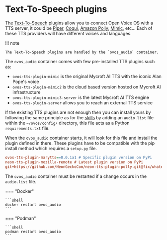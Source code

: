 # Text-To-Speech plugins

The [Text-To-Speech](../../../about/glossary/terms.md#text-to-speech-tts) plugins allow you to connect Open Voice OS with a TTS server, it could be [Piper](https://rhasspy.github.io/piper-samples/), [Coqui](https://coqui.ai/), [Amazon Polly](https://aws.amazon.com/polly/), [Mimic](https://mycroft-ai.gitbook.io/docs/mycroft-technologies/mimic-tts/mimic-overview), etc... Each of these TTS providers will have different voices and languages.

!!! note

    The Text-To-Speech plugins are handled by the `ovos_audio` container.

The `ovos_audio` container comes with few pre-installed TTS plugins such as:

- `ovos-tts-plugin-mimic` is the original Mycroft AI TTS with the iconic Alan Pope's voice
- `ovos-tts-plugin-mimic2` is the cloud based version hosted on Mycroft AI infrastructure
- `ovos-tts-plugin-mimic3-server` is the latest Mycroft AI TTS engine
- `ovos-tts-plugin-server` allows you to reach an external TTS service

If the existing TTS plugins are not enough then you can install yours by following the same principle as for the [skills](../installation/skills.md) by adding an `audio.list` file within the `~/ovos/config/` directory, this file acts as a Python `requirements.txt` file.

When the `ovos_audio` container starts, it will look for this file and install the plugin defined in there. These plugins have to be compatible with the pip install method which requires a `setup.py` file.

```ini title="~/ovos/config/audio.list"
ovos-tts-plugin-marytts==0.0.1a1 # Specific plugin version on PyPi
neon-tts-plugin-mozilla-remote # Latest plugin version on PyPi
git+https://github.com/NeonGeckoCom/neon-tts-plugin-polly.git@fix/whatever # Specific branch of a plugin on GitHub
```

The `ovos_audio` container must be restarted if a change occurs in the `audio.list` file.

=== "Docker"

    ```shell
    docker restart ovos_audio
    ```

=== "Podman"

    ```shell
    podman restart ovos_audio
    ```
